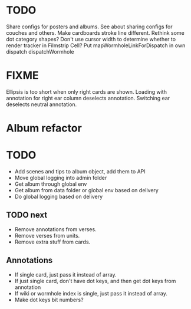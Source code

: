 # TODO
Share configs for posters and albums.
See about sharing configs for couches and others.
Make cardboards stroke line different.
Rethink some dot category shapes?
Don't use cursor width to determine whether to render tracker in Filmstrip Cell?
Put mapWormholeLinkForDispatch in own dispatch dispatchWormhole

# FIXME
Ellipsis is too short when only right cards are shown.
Loading with annotation for right ear column deselects annotation.
Switching ear deselects neutral annotation.

# Album refactor

# TODO
* Add scenes and tips to album object, add them to API
* Move global logging into admin folder
* Get album through global env
* Get album from data folder or global env based on delivery
* Do global logging based on delivery

## TODO next
* Remove annotations from verses.
* Remove verses from units.
* Remove extra stuff from cards.

## Annotations
* If single card, just pass it instead of array.
* If just single card, don't have dot keys, and then get dot keys from annotation
* If wiki or wormhole index is single, just pass it instead of array.
* Make dot keys bit numbers?
